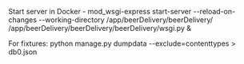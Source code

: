 Start server in Docker - mod_wsgi-express start-server --reload-on-changes --working-directory /app/beerDelivery/beerDelivery/ /app/beerDelivery/beerDelivery/beerDelivery/wsgi.py &


For fixtures:
python manage.py dumpdata --exclude=contenttypes > db0.json